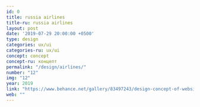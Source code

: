 ```yaml
---
id: 0
title: russia airlines
title-ru: russia airlines
layout: post
date: '2019-07-29 20:00:00 +0500'
type: design
categories: ux/ui
categories-ru: ux/ui
concept: concept
concept-ru: концепт
permalink: "/design/airlines/"
number: "12"
img: "12"
year: 2019
link: "https://www.behance.net/gallery/83497243/design-concept-of-website-of-airline"
web: ""
---
```

